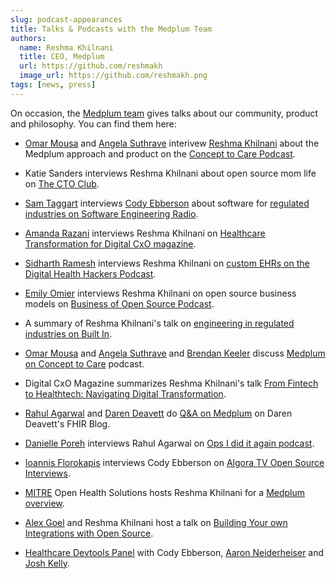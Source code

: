```yaml
---
slug: podcast-appearances
title: Talks & Podcasts with the Medplum Team
authors:
  name: Reshma Khilnani
  title: CEO, Medplum
  url: https://github.com/reshmakh
  image_url: https://github.com/reshmakh.png
tags: [news, press]
---
```


On occasion, the [Medplum team](/about) gives talks about our community, product and philosophy. You can find them here: 

* [Omar Mousa](https://www.linkedin.com/in/omarmousa/) and [Angela Suthrave](https://www.linkedin.com/in/angela-suthrave/) interivew [Reshma Khilnani](https://www.linkedin.com/in/reshmakhilnani/) about the Medplum approach and product on the [Concept to Care Podcast](https://concepttocare.substack.com/p/6d5f8b3e-185d-4c7f-ad6f-dfca063dec81). 

* Katie Sanders interviews Reshma Khilnani about open source mom life on [The CTO Club](https://thectoclub.com/news/moms-on-a-mission/).

* [Sam Taggart](https://se-radio.net/team/sam-taggart/) interviews [Cody Ebberson](https://www.linkedin.com/in/codyebberson/) about software for [regulated industries on Software Engineering Radio](https://se-radio.net/2024/10/se-radio-639-cody-ebberson-on-regulated-industries/).

* [Amanda Razani](https://www.linkedin.com/in/amanda-razani-990a7233/) interviews Reshma Khilnani on [Healthcare Transformation for Digital CxO magazine](https://digitalcxo.com/video/leadership-insights-health-care-transformation/).

* [Sidharth Ramesh](https://www.youtube.com/watch?v=TWu3l067-ME) interviews Reshma Khilnani on [custom EHRs on the Digital Health Hackers Podcast](https://www.youtube.com/watch?v=TWu3l067-ME). 

* [Emily Omier](https://www.emilyomier.com/about-2) interviews Reshma Khilnani on open source business models on [Business of Open Source Podcast](https://www.emilyomier.com/podcast/using-open-source-for-trust-not-growth-with-reshma-khilnani).

* A summary of Reshma Khilnani's talk on [engineering in regulated industries on Built In](https://builtin.com/articles/software-engineering-regulated-industry).

* [Omar Mousa](https://www.linkedin.com/in/omarmousa/) and [Angela Suthrave](https://www.linkedin.com/in/angela-suthrave/) and [Brendan Keeler](https://www.linkedin.com/in/brendan-keeler) discuss [Medplum on Concept to Care](https://www.youtube.com/watch?v=KoSiJFDT8tk&t=2346s) podcast. 

* Digital CxO Magazine summarizes Reshma Khilnani's talk [From Fintech to Healthtech: Navigating Digital Transformation](https://digitalcxo.com/article/from-fintech-to-healthtech-navigating-digital-transformation/).

* [Rahul Agarwal](https://www.linkedin.com/in/rahul-agarwal-330a979) and [Daren Deavett](https://www.linkedin.com/in/darrendevitt) do [Q&A on Medplum](https://darrendevitt.com/qa-medplum-coo/) on Daren Deavett's FHIR Blog. 

* [Danielle Poreh](https://www.linkedin.com/in/danielleporeh) interviews Rahul Agarwal on [Ops I did it again podcast](https://www.youtube.com/watch?v=gLQHRYwrdOs).

* [Ioannis Florokapis](https://www.linkedin.com/in/ioannisflorokapis/) interviews Cody Ebberson on [Algora TV Open Source Interviews](https://www.youtube.com/watch?v=Gk8aqcOsX9c). 

* [MITRE](https://www.mitre.org/) Open Health Solutions hosts Reshma Khilnani for a [Medplum overview](https://www.youtube.com/watch?v=BIlwyJAFN04).

* [Alex Goel](https://www.linkedin.com/in/alexanderkgoel/) and Reshma Khilnani host a talk on [Building Your own Integrations with Open Source](https://youtu.be/XuJxyoyrlNA).

* [Healthcare Devtools Panel](https://www.youtube.com/watch?v=5nfam24QbtI) with Cody Ebberson, [Aaron Neiderheiser](https://www.linkedin.com/in/aaronneiderhiser) and [Josh Kelly](https://www.linkedin.com/in/joshua-kelly-444b03150).